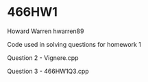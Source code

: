 # 466HW1
Howard Warren
hwarren89

Code used in solving questions for homework 1

Question 2 - Vignere.cpp

Question 3 - 466HW1Q3.cpp
